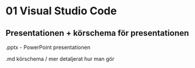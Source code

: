 # 01 Visual Studio Code

## Presentationen + körschema för presentationen

.pptx - PowerPoint presentationen

.md körschema / mer detaljerat hur man gör
